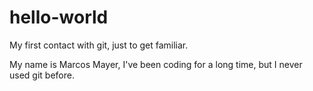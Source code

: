 # hello-world

My first contact with git, just to get familiar.

My name is Marcos Mayer, I've been coding for a long time, but I never used git before.
